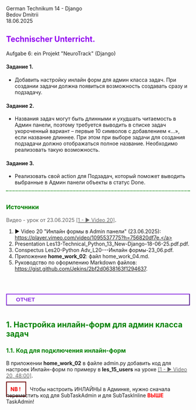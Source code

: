 German Technikum 14 - Django  
Bedov Dmitrii  
18.06.2025  

## <div style="color: #9000F0">Technischer Unterricht. <br>
Aufgabe 6: ein Projekt "NeuroTrack" (Django)</div>    
 
####  Задание 1.  
- Добавить настройку инлайн форм для админ класса задач. 
При создании задачи должна появиться возможность создавать сразу и подзадачу.

####  Задание 2.   
- Названия задач могут быть длинными и ухудшать читаемость в Админ панели, поэтому требуется 
выводить в списке задач укороченный вариант – первые 10 символов с добавлением «...», 
если название длиннее. При этом при выборе задачи для создания подзадачи должно отображаться 
полное название. Необходимо реализовать такую возможность.

####  Задание 3.  
- Реализовать свой action для Подзадач, который поможет выводить выбранные в 
Админ панели объекты в статус Done.



<div style="font: bold normal 110% sans-serif; color: #8A2BE2; white-space: pre; border-top: 2px dotted #008000; padding: 5px;"></div>  

### <span style="color: #008000">Источники</span>  
<span style="color: #606060">Видео - урок от 23.06.2025</span> [<font color="#696969">[1 - ▶  Video 20]</font>](#v1).  
1. ▶ Video 20 "Инлайн формы в Admin панели" (23.06.2025): <a id="v1">https://player.vimeo.com/video/1095537775?h=756820df7e.</a>    
2. Presentation <a id="p1">Les13-Technical_Python_13_New-Django-18-06-25.pdf.pdf.</a>  
3. Conspectus <a id="c1">Les20-Python Adv_L20---Инлайн формы-23_06.pdf.</a>  
4. Приложение **home_work_02**: файл <a id="hw4">home_work_04.md</a>.  
5. Руководство по оформлению Markdown файлов: https://gist.github.com/Jekins/2bf2d0638163f1294637.



<div style="font: bold normal 110% sans-serif; color: #8A2BE2; white-space: pre; border: 2px outset #8A2BE2; margin: 60px 0 40px 0; padding: 5px 0 5px 25px;">ОТЧЕТ</div>

## <a id="s1" style="color: #008000">1. Настройка инлайн-форм для админ класса задач</a>  

### <a id="s1.1" style="color: #008000">1.1. Код для подключения инлайн-форм</a>  
В приложении **home_work_02** в файле <a>admin.py</a> добавить код для настроек Инлайн-форм 
по примеру в **les_15_users** на уроке [<font color="#696969">[1 - ▶  Video 20, 48:00]</font>](#v1).

<div style="margin: 20px 20px 20px 0;">
<b style="color: #F00000; border: 2px solid #6B0000; padding: 10px; margin: 0 10px 0 0;"> NB ! </b>
Чтобы настроить ИНЛАЙНЫ в Админке, нужно сначала переместить код для 
SubTaskAdmin и для SubTaskInline <b style="color: red">ВЫШЕ</b> TaskAdmin!
</div>


